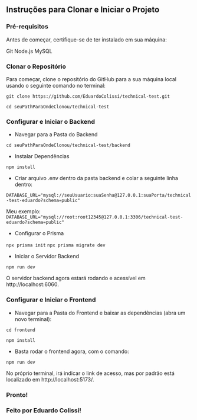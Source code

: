 ## Instruções para Clonar e Iniciar o Projeto

### Pré-requisitos
Antes de começar, certifique-se de ter instalado em sua máquina:

Git
Node.js
MySQL

### Clonar o Repositório
Para começar, clone o repositório do GitHub para a sua máquina local usando o seguinte comando no terminal:

```git clone https://github.com/EduardoColissi/technical-test.git```

```cd seuPathParaOndeClonou/technical-test ```

### Configurar e Iniciar o Backend
- Navegar para a Pasta do Backend

```cd seuPathParaOndeClonou/technical-test/backend```

- Instalar Dependências
  
```npm install```

- Criar arquivo .env dentro da pasta backend e colar a seguinte linha dentro:
  
```DATABASE_URL="mysql://seuUsuario:suaSenha@127.0.0.1:suaPorta/technical-test-eduardo?schema=public"```

Meu exemplo:
```DATABASE_URL="mysql://root:root12345@127.0.0.1:3306/technical-test-eduardo?schema=public"```

- Configurar o Prisma

```npx prisma init```
```npx prisma migrate dev```

- Iniciar o Servidor Backend

```npm run dev```

O servidor backend agora estará rodando e acessível em http://localhost:6060.

### Configurar e Iniciar o Frontend

- Navegar para a Pasta do Frontend e baixar as dependências (abra um novo terminal):

```cd frontend```

```npm install```

- Basta rodar o frontend agora, com o comando:

```npm run dev```

No próprio terminal, irá indicar o link de acesso, mas por padrão está localizado em http://localhost:5173/.

### Pronto!

### Feito por Eduardo Colissi!
